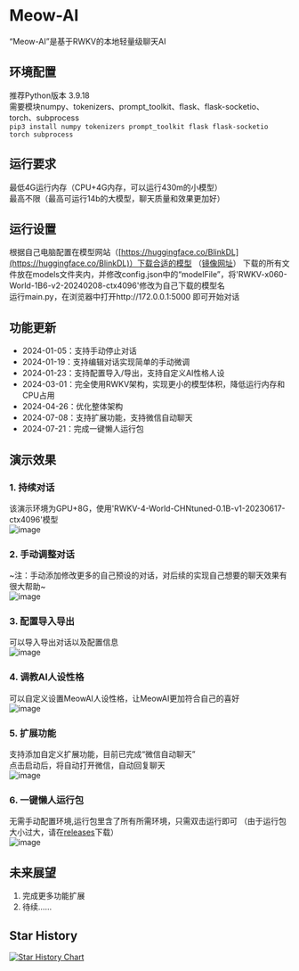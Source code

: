 # Meow-AI
“Meow-AI”是基于RWKV的本地轻量级聊天AI

## 环境配置
推荐Python版本 3.9.18  
需要模块numpy、tokenizers、prompt_toolkit、flask、flask-socketio、torch、subprocess  
`pip3 install numpy tokenizers prompt_toolkit flask flask-socketio torch subprocess` 

## 运行要求
最低4G运行内存（CPU+4G内存，可以运行430m的小模型）  
最高不限（最高可运行14b的大模型，聊天质量和效果更加好）  

## 运行设置
根据自己电脑配置在模型网站（[https://huggingface.co/BlinkDL](https://huggingface.co/BlinkDL)）下载合适的模型 （[镜像网址](https://hf-mirror.com/BlinkDL)） 
下载的所有文件放在models文件夹内，并修改config.json中的“modelFile”，将'RWKV-x060-World-1B6-v2-20240208-ctx4096'修改为自己下载的模型名  
运行main.py，在浏览器中打开http://172.0.0.1:5000 即可开始对话  

## 功能更新
- 2024-01-05：支持手动停止对话  
- 2024-01-19：支持编辑对话实现简单的手动微调  
- 2024-01-23：支持配置导入/导出，支持自定义AI性格人设
- 2024-03-01：完全使用RWKV架构，实现更小的模型体积，降低运行内存和CPU占用
- 2024-04-26：优化整体架构
- 2024-07-08：支持扩展功能，支持微信自动聊天  
- 2024-07-21：完成一键懒人运行包  

## 演示效果
### 1. 持续对话
该演示环境为GPU+8G，使用'RWKV-4-World-CHNtuned-0.1B-v1-20230617-ctx4096'模型  
![image](https://img.z4a.net/images/2024/06/12/9067bcfab67bb37a3c012ccca84b39be.png)
### 2. 手动调整对话
~注：手动添加修改更多的自己预设的对话，对后续的实现自己想要的聊天效果有很大帮助~  
![image](https://img.z4a.net/images/2024/06/12/c21bbf309e8836a2f420a2e9aa430805.png)
### 3. 配置导入导出
可以导入导出对话以及配置信息  
![image](https://img.z4a.net/images/2024/06/12/827ad26b2bfd9c31897b75081133d307.png)
### 4. 调教AI人设性格
可以自定义设置MeowAI人设性格，让MeowAI更加符合自己的喜好  
![image](https://img.z4a.net/images/2024/06/12/Meow.gif)
### 5. 扩展功能
支持添加自定义扩展功能，目前已完成“微信自动聊天”  
点击启动后，将自动打开微信，自动回复聊天  
![image](https://t3.picb.cc/2024/07/08/iQfcbG.gif)
### 6. 一键懒人运行包
无需手动配置环境,运行包里含了所有所需环境，只需双击运行即可 
（由于运行包大小过大，请在[releases](https://github.com/bilibini/Meow-AI/releases)下载）   
![image](https://img.z4a.net/images/2024/07/21/_.png)  


## 未来展望
1. 完成更多功能扩展
2. 待续……    


## Star History
[![Star History Chart](https://api.star-history.com/svg?repos=bilibini/Meow-AI&type=Date)](https://star-history.com/#bilibini/Meow-AI&Date)

